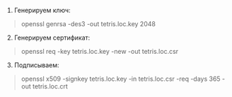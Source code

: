 1) Генерируем ключ:
> openssl genrsa -des3 -out tetris.loc.key 2048
2) Генерируем сертификат:
> openssl req -key tetris.loc.key -new -out tetris.loc.csr
3) Подписываем:
> openssl x509 -signkey tetris.loc.key -in tetris.loc.csr -req -days 365 -out tetris.loc.crt